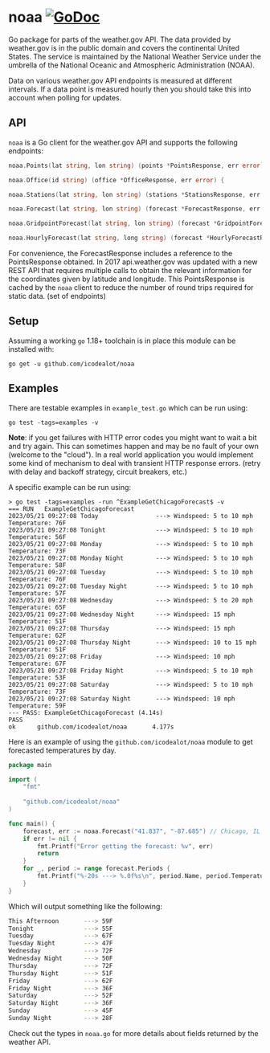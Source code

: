 # noaa [![GoDoc](https://godoc.org/github.com/icodealot/noaa?status.svg)](https://godoc.org/github.com/icodealot/noaa)

Go package for parts of the weather.gov API. The data provided by weather.gov
is in the public domain and covers the continental United States. The service
is maintained by the National Weather Service under the umbrella of the
National Oceanic and Atmospheric Administration (NOAA).

Data on various weather.gov API endpoints is measured at different intervals.
If a data point is measured hourly then you should take this into account when
polling for updates.

## API

`noaa` is a Go client for the weather.gov API and supports the following endpoints:

```go
noaa.Points(lat string, lon string) (points *PointsResponse, err error) {
```

```go
noaa.Office(id string) (office *OfficeResponse, err error) {
```

```go
noaa.Stations(lat string, lon string) (stations *StationsResponse, err error) {
```

```go
noaa.Forecast(lat string, lon string) (forecast *ForecastResponse, err error) {
```

```go
noaa.GridpointForecast(lat string, lon string) (forecast *GridpointForecastResponse, err error) {
```

```go
noaa.HourlyForecast(lat string, long string) (forecast *HourlyForecastResponse, err error) {
```

For convenience, the ForecastResponse includes a reference to the PointsResponse
obtained. In 2017 api.weather.gov was updated with a new REST API that requires
multiple calls to obtain the relevant information for the coordinates given by
latitude and longitude. This PointsResponse is cached by the `noaa` client to
reduce the number of round trips required for static data. (set of endpoints)

## Setup

Assuming a working `go` 1.18+ toolchain is in place this module can be installed with:

```
go get -u github.com/icodealot/noaa
```

## Examples

There are testable examples in `example_test.go` which can be run using:

```
go test -tags=examples -v
```

**Note**: if you get failures with HTTP error codes you might want to  wait a
bit and try again. This can sometimes happen and may be no fault of your own
(welcome to the "cloud"). In a real world application you would implement some
kind of mechanism to deal with transient HTTP response errors. (retry with
delay and backoff strategy, circuit breakers, etc.)

A specific example can be run using:

```
> go test -tags=examples -run ^ExampleGetChicagoForecast$ -v
=== RUN   ExampleGetChicagoForecast
2023/05/21 09:27:08 Today                ---> Windspeed: 5 to 10 mph     Temperature: 76F
2023/05/21 09:27:08 Tonight              ---> Windspeed: 5 to 10 mph     Temperature: 56F
2023/05/21 09:27:08 Monday               ---> Windspeed: 5 to 10 mph     Temperature: 73F
2023/05/21 09:27:08 Monday Night         ---> Windspeed: 5 to 10 mph     Temperature: 58F
2023/05/21 09:27:08 Tuesday              ---> Windspeed: 5 to 10 mph     Temperature: 76F
2023/05/21 09:27:08 Tuesday Night        ---> Windspeed: 5 to 10 mph     Temperature: 57F
2023/05/21 09:27:08 Wednesday            ---> Windspeed: 5 to 20 mph     Temperature: 65F
2023/05/21 09:27:08 Wednesday Night      ---> Windspeed: 15 mph          Temperature: 51F
2023/05/21 09:27:08 Thursday             ---> Windspeed: 15 mph          Temperature: 62F
2023/05/21 09:27:08 Thursday Night       ---> Windspeed: 10 to 15 mph    Temperature: 51F
2023/05/21 09:27:08 Friday               ---> Windspeed: 10 mph          Temperature: 67F
2023/05/21 09:27:08 Friday Night         ---> Windspeed: 5 to 10 mph     Temperature: 53F
2023/05/21 09:27:08 Saturday             ---> Windspeed: 5 to 10 mph     Temperature: 73F
2023/05/21 09:27:08 Saturday Night       ---> Windspeed: 10 mph          Temperature: 59F
--- PASS: ExampleGetChicagoForecast (4.14s)
PASS
ok      github.com/icodealot/noaa       4.177s
```

Here is an example of using the `github.com/icodealot/noaa` module to get
forecasted temperatures by day.

```go
package main

import (
	"fmt"
	
	"github.com/icodealot/noaa"
)

func main() {
	forecast, err := noaa.Forecast("41.837", "-87.685") // Chicago, IL
	if err != nil {
		fmt.Printf("Error getting the forecast: %v", err)
		return
	}
	for _, period := range forecast.Periods {
		fmt.Printf("%-20s ---> %.0f%s\n", period.Name, period.Temperature, period.TemperatureUnit)
	}
}
```

Which will output something like the following:

```bash
This Afternoon       ---> 59F
Tonight              ---> 55F
Tuesday              ---> 67F
Tuesday Night        ---> 47F
Wednesday            ---> 72F
Wednesday Night      ---> 50F
Thursday             ---> 72F
Thursday Night       ---> 51F
Friday               ---> 62F
Friday Night         ---> 36F
Saturday             ---> 52F
Saturday Night       ---> 36F
Sunday               ---> 45F
Sunday Night         ---> 28F
```

Check out the types in `noaa.go` for more details about fields returned by the weather API.
